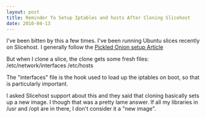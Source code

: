 ```yaml
---
layout: post
title: Reminder To Setup Iptables and hosts After Cloning Slicehost
date: 2010-04-13
---
```


I've been bitten by this a few times. I've been running Ubuntu slices recently on Slicehost. I generally follow the [Pickled Onion setup Article](http://articles.slicehost.com/2008/4/25/ubuntu-hardy-setup-page-1)

But when I clone a slice, the clone gets some fresh files:
    /etc/network/interfaces
    /etc/hosts

The "interfaces" file is the hook used to load up the iptables on boot, so that is particularly important.

I asked Slicehost support about this and they said that cloning basically sets up a new image. I though that was a pretty lame answer. If all my libraries in /usr and /opt are in there, I don't consider it a "new image".

